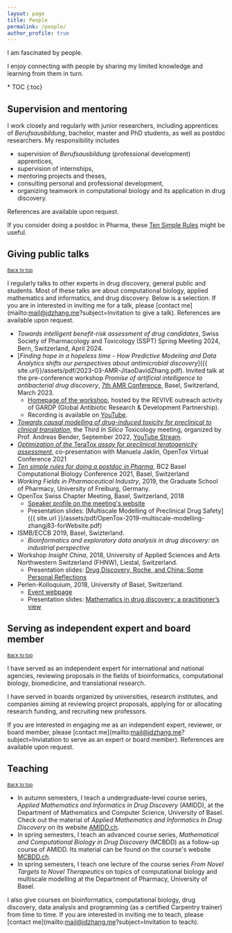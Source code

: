 ```yaml
---
layout: page
title: People
permalink: /people/
author_profile: true
---
```


I am fascinated by people.

I enjoy connecting with people by sharing my limited knowledge and learning from them in turn.

<p id="top"></p>
* TOC
{:toc}

## Supervision and mentoring

I work closely and regularly with junior researchers, including apprentices of
*Berufsausbildung*, bachelor, master and PhD students, as well as postdoc
researchers. My responsibility includes

* supervision of *Berufsausbildung* (professional development) apprentices,
* supervision of internships,
* mentoring projects and theses,
* consulting personal and professional development,
* organizing teamwork in computational biology and its application in drug discovery.

References are available upon request.

If you consider doing a postdoc in Pharma, these [Ten Simple Rules](https://journals.plos.org/ploscompbiol/article?id=10.1371/journal.pcbi.1008989) might be useful.

## Giving public talks
<a href="#top" style="font-size: 11px;">Back to top</a>

I regularly talks to other experts in drug discovery, general public and students. Most of these talks are about computational biology, applied mathematics and informatics, and drug discovery. Below is a selection. If you are in interested in inviting me for a talk, please [contact me](mailto:mail@jdzhang.me?subject=Invitation to give a talk). References are available upon request.

* *Towards intelligent benefit-risk assessment of drug candidates*, Swiss Society of Pharmacology and Toxicology (SSPT) Spring Meeting 2024, Bern, Switzerland, April 2024.
* [*Finding hope in a hopeless time - How Predictive Modeling and Data Analytics shifts our perspectives about antimicrobial discovery*]({{ site.url}}/assets/pdf/2023-03-AMR-JitaoDavidZhang.pdf). Invited talk at the pre-conference workshop *Promise of artificial intelligence to antibacterial drug discovery*, [7th AMR Conference](https://amr-conference.com/programme-2023/), Basel, Switzerland, March 2023.
    * [Homepage of the workshop](https://revive.gardp.org/promise-of-artificial-intelligence-to-antibacterial-drug-discovery/), hosted by the REVIVE outreach activity of GARDP (Global Antibiotic Research & Development Partnership).
    * Recording is available on [YouTube](https://www.youtube.com/watch?v=ywEHjej90w4).
* [*Towards causal modelling of drug-induced toxicity for preclinical to clinical translation*](http://drugdiscovery.net/tox2022/), the Third *In Silico* Toxicology meeting, organized by Prof. Andreas Bender, September 2022, [YouTube Stream](https://youtu.be/ab1ml2SR7y8).
* [*Optimization of the* TeraTox *assay for preclinical teratogenicity assessment*](https://www.opentox.net/events/virtual-conference-2021/program), co-presentation with Manuela Jaklin, OpenTox Virtual Conference 2021
* [*Ten simple rules for doing a postdoc in Pharma*](https://www.bc2.ch/storage/app/media/pages/home/bc2_detailled_programme_v2.pdf), BC2 Basel Computational Biology Conference 2021, Basel, Switzerland
* *Working Fields in Pharmaceutical Industry*, 2019, the Graduate School of Pharmacy, University of Freiburg, Germany.
* OpenTox Swiss Chapter Meeting, Basel, Switzerland, 2018
  * [Speaker profile on the meeting's
    website](https://opentox.net/Jitao-David-Zhang)
  * Presentation slides: [Multiscale Modelling of Preclinical Drug Safety]({{ site.url
    }}/assets/pdf/OpenTox-2019-multiscale-modelling-zhangj83-forWebsite.pdf)
* ISMB/ECCB 2019, Basel, Swizterland.
   * *Bioinformatics and exploratory data analysis in drug discovery: an
   industrial perspective*
* Workshop *Insight China*, 2018, University of Applied Sciences and Arts Northwestern Switzerland (FHNW), Liestal, Switzerland.
   * Presentation slides: [Drug Discovery, Roche, and China: Some Personal Reflections](https://accio.github.io/assets/pdf/DrugDiscovery-Roche-China-JitaoDavidZhang-Feb2019-FHNW-final-animationSplit.pdf)
* Perlen-Kolloquium, 2018, University of Basel, Switzerland.
   * [Event webpage](https://dmi.unibas.ch/de/aktuelles/vergangene-veranstaltungen/detail/news/perlen-kolloquium-dr-jitao-david-zhang-f-hoffmann-la-roche-ag-basel/)
   * Presentation
     slides: [Mathematics in drug discovery: a practitioner’s view](https://dmi.unibas.ch/fileadmin/user_upload/dmi/Forschung/Mathematik/Perlenkolloquium/colloquium-zhang-20181009-slides.pdf)

## Serving as independent expert and board member
<a href="#top" style="font-size: 11px;">Back to top</a>

I have served as an independent expert for international and national agencies, reviewing proposals in the fields of bioinformatics, computational biology, biomedicine, and translational research.

I have served in boards organized by universities, research institutes, and companies aiming at reviewing project proposals, applying for or allocating research funding, and recruiting new professors.

If you are interested in engaging me as an independent expert, reviewer, or board member, please [contact me](mailto:mail@jdzhang.me?subject=Inviatation to serve as an expert or board member). References are available upon request.

## Teaching
<a href="#top" style="font-size: 11px;">Back to top</a>

* In autumn semesters, I teach a undergraduate-level course series, *Applied Mathematics and Informatics in Drug Discovery* (AMIDD), at the Department of Mathematics and Computer Science, University of Basel. Check out the material of *Applied Mathematics and Informatics In Drug Discovery* on its website [AMIDD.ch](http://amidd.ch).
* In spring semesters, I teach an advanced course series, *Mathematical and Computational Biology in Drug Discovery* (MCBDD) as a follow-up course of AMIDD. Its material can be found on the course's website [MCBDD.ch](http://mcbdd.ch).
* In spring semesters, I teach one lecture of the course series *From Novel Targets to Novel Therapeutics* on topics of computational biology and multiscale modelling at the Department of Pharmacy, University of Basel.

I also give courses on bioinformatics, computational biology, drug discovery, data analysis and programming (as a certified Carpentry trainer) from time to time. If you are interested in inviting me to teach, please [contact me](mailto:mail@jdzhang.me?subject=Invitation to teach).


